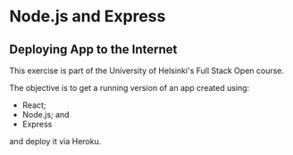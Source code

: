 # Node.js and Express

## Deploying App to the Internet

This exercise is part of the University of Helsinki's Full Stack Open course.

The objective is to get a running version of an app created using:

- React;
- Node.js; and
- Express

and deploy it via Heroku.
